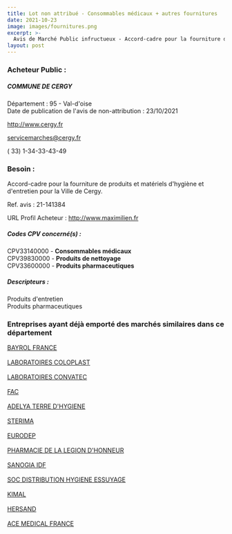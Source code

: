 ```yaml
---
title: Lot non attribué - Consommables médicaux + autres fournitures
date: 2021-10-23
image: images/fournitures.png
excerpt: >-
  Avis de Marché Public infructueux - Accord-cadre pour la fourniture de produits et matériels d'hygiène et d'entretien pour la Ville de Cergy.
layout: post
---
```


### Acheteur Public :
##### COMMUNE DE CERGY
Département : 95 - Val-d'oise<br/>
Date de publication de l'avis de non-attribution : 23/10/2021


http://www.cergy.fr

servicemarches@cergy.fr

( 33) 1-34-33-43-49
### Besoin :

Accord-cadre pour la fourniture de produits et matériels d'hygiène et d'entretien pour la Ville de Cergy.

Ref. avis : 21-141384

URL Profil Acheteur : http://www.maximilien.fr

##### Codes CPV concerné(s) :
CPV33140000 - **Consommables médicaux** <br/>
CPV39830000 - **Produits de nettoyage** <br/>
CPV33600000 - **Produits pharmaceutiques** <br/>

##### Descripteurs :
Produits d'entretien <br/>
Produits pharmaceutiques <br/>

### Entreprises ayant déjà emporté des marchés similaires dans ce département
<a href="/entreprise-544/siren-306979428">BAYROL FRANCE</a><br/><br/>
<a href="/entreprise-545/siren-312328362">LABORATOIRES COLOPLAST</a><br/><br/>
<a href="/entreprise-546/siren-318209251">LABORATOIRES CONVATEC</a><br/><br/>
<a href="/entreprise-546/siren-321394694">FAC</a><br/><br/>
<a href="/entreprise-550/siren-348214404">ADELYA TERRE D'HYGIENE</a><br/><br/>
<a href="/entreprise-550/siren-348718651">STERIMA</a><br/><br/>
<a href="/entreprise-561/siren-439026139">EURODEP</a><br/><br/>
<a href="/entreprise-565/siren-489886093">PHARMACIE DE LA LEGION D'HONNEUR</a><br/><br/>
<a href="/entreprise-571/siren-533264784">SANOGIA IDF</a><br/><br/>
<a href="/entreprise-573/siren-712009935">SOC DISTRIBUTION HYGIENE ESSUYAGE</a><br/><br/>
<a href="/entreprise-577/siren-808013981">KIMAL</a><br/><br/>
<a href="/entreprise-578/siren-810443101">HERSAND</a><br/><br/>
<a href="/entreprise-579/siren-819299355">ACE MEDICAL FRANCE</a><br/><br/>
